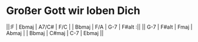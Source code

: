Großer Gott wir loben Dich
==========================

||:F              | Ebmaj          | A7/C#          | F/C            |
 | Bbmaj          | F/A            | G-7            | F#alt         :||
|| G-7            | F#alt          | Fmaj           | Abmaj          |
 | Bbmaj          | C#maj          | C-7            | Ebmaj          ||
 